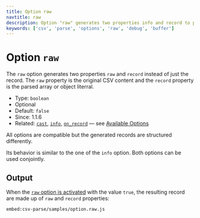 ```yaml
---
title: Option raw
navtitle: raw
description: Option "raw" generates two properties info and record to provide additional context information.
keywords: ['csv', 'parse', 'options', 'raw', 'debug', 'buffer']
---
```


# Option `raw`

The `raw` option generates two properties `raw` and `record` instead of just the record. The `raw` property is the original CSV content and  the `record` property is the parsed array or object literral.

* Type: `boolean`
* Optional
* Default: `false`
* Since: 1.1.6
* Related: [`cast`](/parse/options/cast/), [`info`](/parse/options/info/), [`on_record`](/parse/options/on_record/) &mdash; see [Available Options](/parse/options/#available-options)

All options are compatible but the generated records are structured differently.

Its behavior is similar to the one of the `info` option. Both options can be used conjointly.

## Output

When the [`raw` option is activated]((https://github.com/adaltas/node-csv/blob/master/packages/csv-parse/samples/option.raw.js)) with the value `true`, the resulting record are made up of `raw` and `record` properties:

`embed:csv-parse/samples/option.raw.js`
